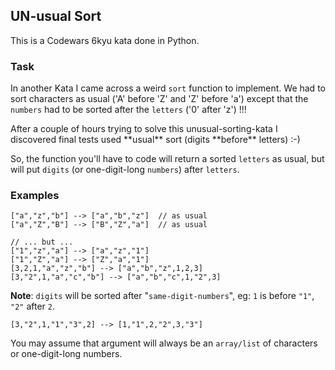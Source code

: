## UN-usual Sort

This is a Codewars 6kyu kata done in Python.

### Task

In another Kata I came across a weird `sort` function to implement. We had to sort characters as usual ('A' before 'Z' and 'Z' before 'a') except that the `numbers` had to be sorted after the `letters` ('0' after 'z') !!!

After a couple of hours trying to solve this unusual-sorting-kata I discovered final tests used \*\*usual\** sort (digits \*\*before** letters) :-)

So, the function you'll have to code will return a sorted `letters` as usual, but will put `digits` (or one-digit-long `numbers`) after `letters`.

### Examples

```text
["a","z","b"] --> ["a","b","z"]  // as usual
["a","Z","B"] --> ["B","Z","a"]  // as usual

// ... but ...
["1","z","a"] --> ["a","z","1"]
["1","Z","a"] --> ["Z","a","1"]
[3,2,1,"a","z","b"] --> ["a","b","z",1,2,3]
[3,"2",1,"a","c","b"] --> ["a","b","c",1,"2",3]
```

**Note**: `digits` will be sorted after "`same-digit-numbers`", eg: `1` is before `"1"`, `"2"` after `2`.

```text
[3,"2",1,"1","3",2] --> [1,"1",2,"2",3,"3"]
```

You may assume that argument will always be an `array/list` of characters or one-digit-long numbers.
